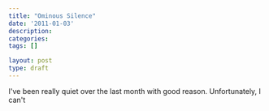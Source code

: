 ```yaml
---
title: "Ominous Silence"
date: '2011-01-03'
description:
categories:
tags: []

layout: post
type: draft
---
```

I've been really quiet over the last month with good reason. Unfortunately, I can't